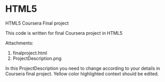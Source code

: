 # HTML5
HTML5 Coursera Final project

This code is written for final Coursera project in HTML5

Attachments:
1. finalproject.html
2. ProjectDescription.png

In this ProjectDescription you need to change according to your details in Coursera final project. Yellow color highlighted context should be edited.
